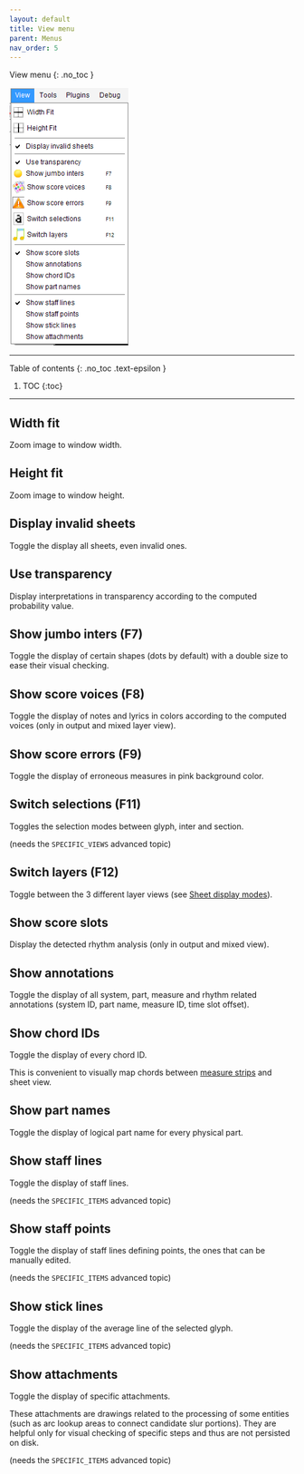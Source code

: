 ```yaml
---
layout: default
title: View menu
parent: Menus
nav_order: 5
---
```

 View menu
{: .no_toc }

![](../../assets/images/view_menu.png)

---
Table of contents
{: .no_toc .text-epsilon }
1. TOC
{:toc}
---

## Width fit

Zoom image to window width.

## Height fit

Zoom image to window height.

## Display invalid sheets

Toggle the display all sheets, even invalid ones.

## Use transparency

Display interpretations in transparency according to the computed probability value.

## Show jumbo inters (F7)

Toggle the display of certain shapes (dots by default) with a double size
to ease their visual checking.

## Show score voices (F8)

Toggle the display of notes and lyrics in colors according to the computed voices
(only in output and mixed layer view).

## Show score errors (F9)

Toggle the display of erroneous measures in pink background color.

## Switch selections (F11)

Toggles the selection modes between glyph, inter and section.

(needs the ``SPECIFIC_VIEWS`` advanced topic)

## Switch layers (F12)

Toggle between the 3 different layer views (see [Sheet display modes](../../tutorials/main_window/display_modes.md)).

## Show score slots

Display the detected rhythm analysis (only in output and mixed view).

## Show annotations

Toggle the display of all system, part, measure and rhythm related annotations
(system ID, part name, measure ID, time slot offset).

## Show chord IDs

Toggle the display of every chord ID.

This is convenient to visually map chords between [measure strips](./popup.md#measure-n)
and sheet view.

## Show part names

Toggle the display of logical part name for every physical part.

## Show staff lines

Toggle the display of staff lines.

(needs the ``SPECIFIC_ITEMS`` advanced topic)

## Show staff points

Toggle the display of staff lines defining points, the ones that can be manually edited.

(needs the ``SPECIFIC_ITEMS`` advanced topic)


## Show stick lines

Toggle the display of the average line of the selected glyph.

(needs the ``SPECIFIC_ITEMS`` advanced topic)

## Show attachments

Toggle the display of specific attachments.

These attachments are drawings related to the processing of some entities
(such as arc lookup areas to connect candidate slur portions).
They are helpful only for visual checking of specific steps and thus are not persisted on disk.

(needs the ``SPECIFIC_ITEMS`` advanced topic)
